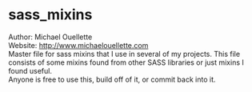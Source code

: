 # sass_mixins
Author: Michael Ouellette<br />
Website: http://www.michaelouellette.com<br />
Master file for sass mixins that I use in several of my projects. This file consists of some mixins found from other SASS libraries or just mixins I found useful.<br />
Anyone is free to use this, build off of it, or commit back into it.

